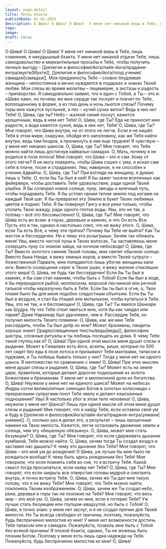 ```yaml
---
layout: page-detail
title: Песнь бхакты.
publishDate: 01-01-2025
description: О Шива! О Шива! О Шива!  У меня нет никакой веры в Тебя, лишь сомнения, я никудышный бхакта.  У меня нет никакой отдачи Тебе, лишь самодовольство и меркантильные просьбы к Тебе, чтобы получить личную выгоду – Мукти, самадхи.  Моя преданность Тебе – словно блудливая женщина...
tags:
image:
draft: false
---
```

О Шива! О Шива! О Шива!  У меня нет никакой веры в Тебя, лишь сомнения, я никудышный бхакта.  У меня нет никакой отдачи Тебе, лишь самодовольство и меркантильные просьбы к Тебе, чтобы получить личную выгоду – [[религия и философия/йога/лайя-йога/праджня-янтра/мукти|Мукти]], [[религия и философия/йога/плод учения/самадхи|самадхи]].  Моя преданность Тебе – словно блудливая женщина – непостоянна и вечно нуждается в подарках и знаках Твоей любви.  Мои слезы во время молитвы – лицемерие, а экстазы и радость – притворство.  Я самодовольно заявил, что я един с Тобой, а Ты – это я: «Шиво хам», но почему же мое сердце так тоскует и плачет по Тебе, воплощенному в форме, а из глаз день и ночь льются слезы?  Почему горы мне кажутся пустыней, а лес – кучей сухих веток?  Ведь в них нет Тебя!  О, Шива, где ты?  Небо – жалкий синий лоскут, кажется крошечным, ведь в нем нет Тебя!  О, Шива, где Ты?  Еда не приносит мне радости, а вода кажется сухой, ведь в них нет, Тебя!  О, Шива, где Ты?  Мне говорят, что Шива внутри, но от этого не легче. Если я не нашёл Тебя в этом мире, снаружи, обойдя его наполовину, как же Тебя найти внутри, ведь там бездна, а проникнуть в нее еще труднее!  Я чувствую – у меня нет никаких шансов.  О, Шива, где Ты?  Мне говорят, что Тебя можно найти лишь достигнув кайвалья-самадхи.  О, Мать, почему я не родился в позе лотоса!  Мне говорят, что Шива – это я сам. Кому от этого легче?  Я не могу поверить, чтобы Шива сошел с ума, и искал сам себя в плаче, тоске и страданиях.  Увы, наверное, я не способен к учению Адвайты.  О, Шива, где Ты?  При взгляде на женщину, я думаю лишь о Тебе. О, если бы Ты был в ней!  Я бы зажег тысячи вселенных как фейерверк, чтобы доставить Тебе удовольствие, ради одной Твоей улыбки.  Я бы сотворил новое солнце, луну, звезды и млечный путь, чтобы порадовать Тебя.  Я бы устлал своим телом землю под ногами на каждый Твой шаг.  Я бы превратил эту Землю в букет Твоих любимых цветов и поднес Тебе.  Я бы повернул Гангу и все реки только, чтобы утолить Твою жажду, ради одного глотка воды.  Увы, это не так, а потому – всё это бессмысленно!  О, Шива, где Ты?  Мне говорят, что Шива есть во всем: в горах, деревьях и камнях, и что Он есть Все.  Пусть это и так, однако я настолько слеп, что не вижу этого.  О, Шива, если Ты есть Всё, к чему эти прятки?  Почему бы Тебе не выйти?  Как Ты жесток и бессердечен. Ни к чему эти розыгрыши. Зачем так обижать меня!  Увы, вместо чистой луны в Твоих волосах, Ты заставляешь меня созерцать луну со знаком зайца, на ночном небосводе!  О, Шива, где Ты?  Вместо золотого сияния Твоей головы, мне светит обычное солнце.  Вместо быка Нанди, я вижу земных коров, а вместо Твоей супруги – божественной Парвати, мне попадаются лишь убогие женщины кали юги.  Вместо созерцания серег в Твоих ушах, я вижу жалкие стекляшки этого мира!  О, Шива, не будь так бессердечен!  Если бы Ты был в камнях, я бы сам стал камнем, чтобы быть с Тобой!  Если бы был в воде, я бы переродился рыбой, моллюском, морской песчинкой или речной галькой чтобы неразлучно быть в Тебе.  Если бы ты был в огне, о, Твое пламя было бы для меня подобно сладостным объятьям.  Если бы Ты был в воздухе, я стал бы птицей или мотыльком, чтобы купаться в Тебе.  Увы, это не так, и я беспомощен!  О, Шива, где Ты?  Ты явился Шанкаре как Шудра. Ну что Тебе стоит явиться мне, хотя бы как чандал или пария? Даже Наркикар был удачливее, чем я. Рассердив Тебя, он получил милость Твоего пламени.  О, Шива, как же мне Тебя рассердить, чтобы Ты был добр ко мне?  Может брахманы, пандиты хорошо знают [[pages/священные тексты/веды|веды]], философию шастры, сложные ритуалы и ты любишь посещать их дома. К чему Тебе такой глупец как я?  О, Шива! При одной этой мысли меня душат слезы и рыдания.  Может в Гималаях есть йоги, аскеты, риши, которые по 500 лет сидят без еды в позе лотоса и призывают Тебя мантрами, тапасом и пуджами, и Ты любишь бывать только у них?  Тогда у меня нет ни одного шанса. Я ничтожество по сравнению с ними!  О, Шива! При этих мыслях меня душат слезы и рыдания.  О, Шива, где Ты?  Может есть на земле цари, правители, которые делают дорогие подношения из золота Божествам и брахманам. У меня нет и миллионной доли их богатства.  О, Шива! Неужели у меня нет ни единого шанса?  Может на небесах Индры сотни великолепных сияющих Богов в золотых колесницах с прекрасными супругами поют Тебе хвалу и делают изысканные подношения?  Увы! Я настолько убог в этом теле человека!  О, Шива, неужели у меня нет Шанса?  Лишь при одной мысли об этом меня душат слезы и рыдания!  Мне говорят, что я найду Тебя, если оставлю свой ум и буду в [[религия и философия/йога/лайя-йога/праджня-янтра/унмани|унмани]].  О, сколько раз я делал это, а результат – лишь крошечные намеки на Твою милость.  Кажется, легче остановить движение земли и солнца, чем эту «бешенную обезьяну».  О, Шива, может мне стать безумцем?  О, Шива, где Ты?  Мне говорят, что если сдерживать дыхание кумбакой, Тебя можно найти.  О, Шива, зачем тогда Ты создал воздух и заставил нас дышать?  К чему это дыхание без Тебя?  Мне говорят, что Шива – это мой ум до рождения!  О Шива, уж лучше бы мне было не рождаться вообще!  К чему быть здесь рожденным без Тебя!  Мне говорили, что если помнить себя во сне, то я встречу Тебя. Какой смысл тогда просыпаться, если наяву нет Тебя?  О, Шива, где Ты?  Мне говорят, что если закрыть все отверстия головы мудрой и смотреть внутрь, я точно встречу Тебя.  О, Шива, зачем же Ты дал мне такую голову, что я не вижу Тебя?  Мне говорят, что Тебя можно найти, поклонясь Твоим изображениям.  О, Шива, зачем же Ты создал небо, реки, деревья и горы так не похожие на Тебя?  Мне говорят, что весь мир – это мой ум.  О, Шива, зачем он мне, если я потерял Тебя?  Уж лучше стать безумцем или глупцом-авадхутой, но быть с Тобой!  О, Шива, я точно знаю: у меня нет заслуг, и я не создал причин для Твоей милости.  Но Ты всегда свободен от причины, поэтому, пожалуйста, будь беспричинно милостив ко мне!  У меня нет возможности достичь Тебя тапасом или в самадхи. Пожалуйста, позволь мне быть с Тобой без всякой причины!  Я плохой бхакта, однако, Ты не можешь быть плохим Богом.  Поэтому у меня есть лишь одна надежда на Тебя.  Пожалуйста, будь беспричинно милостив ко мне!  О, Шива!